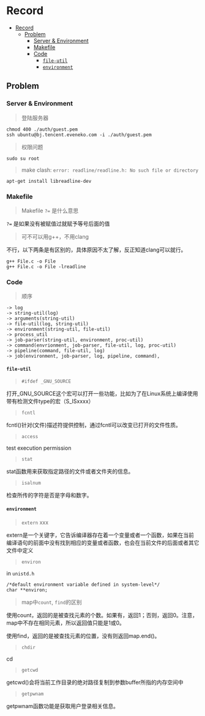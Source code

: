 # Record

<!-- TOC -->

- [Record](#record)
  - [Problem](#problem)
    - [Server & Environment](#server--environment)
    - [Makefile](#makefile)
    - [Code](#code)
      - [`file-util`](#file-util)
      - [`environment`](#environment)

<!-- /TOC -->

## Problem

### Server & Environment

> 登陆服务器

```
chmod 400 ./auth/guest.pem
ssh ubuntu@bj.tencent.eveneko.com -i ./auth/guest.pem
```

> 权限问题

```
sudo su root
```

> make clash: `error: readline/readline.h: No such file or directory`

```
apt-get install libreadline-dev
```

### Makefile

> Makefile `?=` 是什么意思

`?=` 是如果没有被赋值过就赋予等号后面的值

> 可不可以用g++，不用clang

不行，以下两条是有区别的，具体原因不太了解，反正知道clang可以就行。
```
g++ File.c -o File 
g++ File.c -o File -lreadline
```

### Code

> 顺序

```
-> log
-> string-util(log)
-> arguments(string-util)
-> file-util(log, string-util)
-> environment(string-util, file-util)
-> process_util
-> job-parser(string-util, environment, proc-util)
-> command(envrionment, job-parser, file-util, log, proc-util)
-> pipeline(command, file-util, log)
-> job(environment, job-parser, log, pipeline, command),
```

#### `file-util`

> `#ifdef _GNU_SOURCE`

打开_GNU_SOURCE这个宏可以打开一些功能，比如为了在Linux系统上编译使用带有检测文件type的宏（S_ISxxxx）

> `fcntl`

fcntl()针对(文件)描述符提供控制，通过fcntl可以改变已打开的文件性质。

> `access`

test execution permission

> `stat`

stat函数用来获取指定路径的文件或者文件夹的信息。

> `isalnum`

检查所传的字符是否是字母和数字。

#### `environment`

> `extern` xxx

extern是一个关键字，它告诉编译器存在着一个变量或者一个函数，如果在当前编译语句的前面中没有找到相应的变量或者函数，也会在当前文件的后面或者其它文件中定义

> `environ`

in `unistd.h`
```
/*default environment variable defined in system-level*/
char **environ;
```

> map中`count`, `find`的区别

使用count，返回的是被查找元素的个数。如果有，返回1；否则，返回0。注意，map中不存在相同元素，所以返回值只能是1或0。

使用find，返回的是被查找元素的位置，没有则返回map.end()。

> `chdir`

cd

> `getcwd`

getcwd()会将当前工作目录的绝对路径复制到参数buffer所指的内存空间中

> `getpwnam`

getpwnam函数功能是获取用户登录相关信息。
